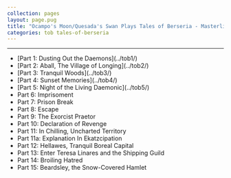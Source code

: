 ```yaml
---
collection: pages
layout: page.pug
title: "Ocampo's Moon/Quesada's Swan Plays Tales of Berseria - Masterlist"
categories: tob tales-of-berseria
---
```


---
<ul class="masterlink-wrapper">
	<li>[Part 1: Dusting Out the Daemons](../tob1/)</li>
	<li>[Part 2: Aball, The Village of Longing](../tob2/)</li>
	<li>[Part 3: Tranquil Woods](../tob3/)</li>
	<li>[Part 4: Sunset Memories](../tob4/)</li>
	<li>[Part 5: Night of the Living Daemonic](../tob5/)</li>
	<li>Part 6: Imprisoment</li>
	<li>Part 7: Prison Break</li>
	<li>Part 8: Escape</li>
	<li>Part 9: The Exorcist Praetor</li>
	<li>Part 10: Declaration of Revenge</li>
	<li>Part 11: In Chilling, Uncharted Territory</li>
	<li>Part 11a: Explanation In Ekatzcipation</li>
	<li>Part 12: Hellawes, Tranquil Boreal Capital</li>
	<li>Part 13: Enter Teresa Linares and the Shipping Guild</li>
	<li>Part 14: Broiling Hatred</li>
	<li>Part 15: Beardsley, the Snow-Covered Hamlet</li>
</ul>